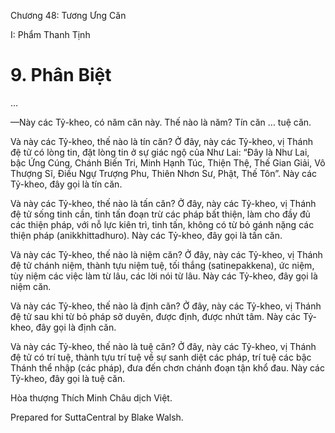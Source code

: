  

Chương 48: Tương Ưng Căn

I: Phẩm Thanh Tịnh

# 9\. Phân Biệt

…

—Này các Tỷ-kheo, có năm căn này. Thế nào là năm? Tín căn … tuệ căn.

Và này các Tỷ-kheo, thế nào là tín căn? Ở đây, này các Tỷ-kheo, vị Thánh đệ tử có lòng tin, đặt lòng tin ở sự giác ngộ của Như Lai: “Ðây là Như Lai, bậc Ứng Cúng, Chánh Biến Tri, Minh Hạnh Túc, Thiện Thệ, Thế Gian Giải, Vô Thượng Sĩ, Ðiều Ngự Trượng Phu, Thiên Nhơn Sư, Phật, Thế Tôn”. Này các Tỷ-kheo, đây gọi là tín căn.

Và này các Tỷ-kheo, thế nào là tấn căn? Ở đây, này các Tỷ-kheo, vị Thánh đệ tử sống tinh cần, tinh tấn đoạn trừ các pháp bất thiện, làm cho đầy đủ các thiện pháp, với nỗ lực kiên trì, tinh tấn, không có từ bỏ gánh nặng các thiện pháp (anikkhittadhuro). Này các Tỷ-kheo, đây gọi là tấn căn.

Và này các Tỷ-kheo, thế nào là niệm căn? Ở đây, này các Tỷ-kheo, vị Thánh đệ tử chánh niệm, thành tựu niệm tuệ, tối thắng (satinepakkena), ức niệm, tùy niệm các việc làm từ lâu, các lời nói từ lâu. Này các Tỷ-kheo, đây gọi là niệm căn.

Và này các Tỷ-kheo, thế nào là định căn? Ở đây, này các Tỷ-kheo, vị Thánh đệ tử sau khi từ bỏ pháp sở duyên, được định, được nhứt tâm. Này các Tỷ-kheo, đây gọi là định căn.

Và này các Tỷ-kheo, thế nào là tuệ căn? Ở đây, này các Tỷ-kheo, vị Thánh đệ tử có trí tuệ, thành tựu trí tuệ về sự sanh diệt các pháp, trí tuệ các bậc Thánh thể nhập (các pháp), đưa đến chơn chánh đoạn tận khổ đau. Này các Tỷ-kheo, đây gọi là tuệ căn.

Hòa thượng Thích Minh Châu dịch Việt.

Prepared for SuttaCentral by Blake Walsh.